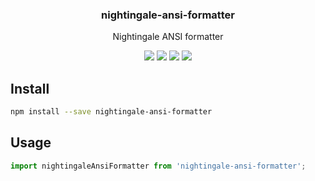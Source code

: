 <h3 align="center">
  nightingale-ansi-formatter
</h3>

<p align="center">
  Nightingale ANSI formatter
</p>

<p align="center">
  <a href="https://npmjs.org/package/nightingale-ansi-formatter"><img src="https://img.shields.io/npm/v/nightingale-ansi-formatter.svg?style=flat-square"></a>
  <a href="https://circleci.com/gh/christophehurpeau/nightingale"><img src="https://img.shields.io/circleci/project/christophehurpeau/nightingale/master.svg?style=flat-square"></a>
  <a href="https://david-dm.org/christophehurpeau/nightingale?path=packages/nightingale-ansi-formatter"><img src="https://david-dm.org/christophehurpeau/nightingale.svg?path=packages/nightingale-ansi-formatter?style=flat-square"></a>
  <a href="https://codecov.io/gh/christophehurpeau/nightingale"><img src="https://img.shields.io/codecov/c/github/christophehurpeau/nightingale/master.svg?style=flat-square"></a>
</p>

## Install

```sh
npm install --save nightingale-ansi-formatter
```

## Usage

```js
import nightingaleAnsiFormatter from 'nightingale-ansi-formatter';
```
